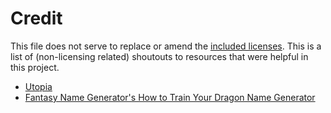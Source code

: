 # Credit

This file does not serve to replace or amend the [included licenses](LICENSE.md). This is a list of (non-licensing related) shoutouts to resources that were helpful in this project.

-   [Utopia](https://utopia.fyi/)
-   [Fantasy Name Generator's How to Train Your Dragon Name Generator](https://www.fantasynamegenerators.com/how-to-train-your-dragon-names.php)
